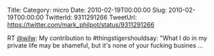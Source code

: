 Title: 
Category: micro
Date: 2010-02-19T00:00:00
Slug: 2010-02-19T00:00:00
TwitterId: 9311291266
TweetUrl: https://twitter.com/mark_philpot/status/9311291266

RT [@wilw](https://twitter.com/wilw): My contribution to #thingstigershouldsay: "What I do in my private life may be shameful, but it's none of your fucking busines ...